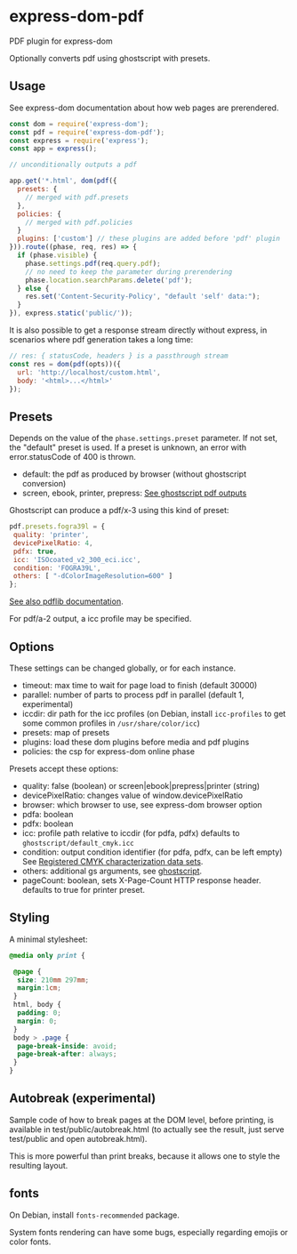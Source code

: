 # express-dom-pdf

PDF plugin for express-dom

Optionally converts pdf using ghostscript with presets.

## Usage

See express-dom documentation about how web pages are prerendered.

```js
const dom = require('express-dom');
const pdf = require('express-dom-pdf');
const express = require('express');
const app = express();

// unconditionally outputs a pdf

app.get('*.html', dom(pdf({
  presets: {
    // merged with pdf.presets
  },
  policies: {
    // merged with pdf.policies
  }
  plugins: ['custom'] // these plugins are added before 'pdf' plugin
})).route((phase, req, res) => {
  if (phase.visible) {
    phase.settings.pdf(req.query.pdf);
    // no need to keep the parameter during prerendering
    phase.location.searchParams.delete('pdf');
  } else {
    res.set('Content-Security-Policy', "default 'self' data:");
  }
}), express.static('public/'));
```

It is also possible to get a response stream directly without express,
in scenarios where pdf generation takes a long time:

```js
// res: { statusCode, headers } is a passthrough stream
const res = dom(pdf(opts))({
  url: 'http://localhost/custom.html',
  body: '<html>...</html>'
});
```

## Presets

Depends on the value of the `phase.settings.preset` parameter.
If not set, the "default" preset is used.
If a preset is unknown, an error with error.statusCode of 400 is thrown.

- default: the pdf as produced by browser (without ghostscript conversion)
- screen, ebook, printer, prepress:
  [See ghostscript pdf outputs](https://www.ghostscript.com/doc/current/VectorDevices.htm)

Ghostscript can produce a pdf/x-3 using this kind of preset:

```js
pdf.presets.fogra39l = {
 quality: 'printer',
 devicePixelRatio: 4,
 pdfx: true,
 icc: 'ISOcoated_v2_300_eci.icc',
 condition: 'FOGRA39L',
 others: [ "-dColorImageResolution=600" ]
};
```

[See also pdflib documentation](https://www.pdflib.com/pdf-knowledge-base/pdfx-output-intents/).

For pdf/a-2 output, a icc profile may be specified.

## Options

These settings can be changed globally, or for each instance.

- timeout: max time to wait for page load to finish (default 30000)
- parallel: number of parts to process pdf in parallel (default 1, experimental)
- iccdir: dir path for the icc profiles (on Debian, install `icc-profiles` to get some common profiles in `/usr/share/color/icc`)
- presets: map of presets
- plugins: load these dom plugins before media and pdf plugins
- policies: the csp for express-dom online phase

Presets accept these options:

- quality: false (boolean) or screen|ebook|prepress|printer (string)
- devicePixelRatio: changes value of window.devicePixelRatio
- browser: which browser to use, see express-dom browser option
- pdfa: boolean
- pdfx: boolean
- icc: profile path relative to iccdir (for pdfa, pdfx)
  defaults to `ghostscript/default_cmyk.icc`
- condition: output condition identifier (for pdfa, pdfx, can be left empty)
  See [Registered CMYK characterization data sets](https://www.color.org/chardata/drsection1.xalter).
- others: additional gs arguments, see [ghostscript](https://ghostscript.readthedocs.io/en/latest/VectorDevices.html).
- pageCount: boolean, sets X-Page-Count HTTP response header.
  defaults to true for printer preset.

## Styling

A minimal stylesheet:

```css
@media only print {

 @page {
  size: 210mm 297mm;
  margin:1cm;
 }
 html, body {
  padding: 0;
  margin: 0;
 }
 body > .page {
  page-break-inside: avoid;
  page-break-after: always;
 }
}
```

## Autobreak (experimental)

Sample code of how to break pages at the DOM level, before printing, is available in test/public/autobreak.html (to actually see the result, just serve test/public and open autobreak.html).

This is more powerful than print breaks, because it allows one to style the resulting layout.

## fonts

On Debian, install `fonts-recommended` package.

System fonts rendering can have some bugs, especially regarding emojis or color fonts.
